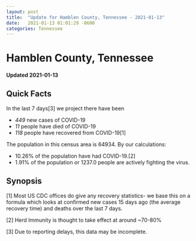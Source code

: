 ```yaml
---
layout: post
title:  "Update for Hamblen County, Tennessee - 2021-01-13"
date:   2021-01-13 01:01:29 -0600
categories: Tennessee
---
```


# Hamblen County, Tennessee
#### Updated 2021-01-13

## Quick Facts

In the last 7 days[3] we project there have been
- *449* new cases of COVID-19
- *11* people have died of COVID-19
- *118* people have recovered from COVID-19[1]

The population in this census area is 64934. By our calculations:
- 10.26% of the population have had COVID-19.[2]
- 1.91% of the population or 1237.0 people are actively fighting the virus.

## Synopsis




[1] Most US CDC offices do give any recovery statistics- we base this on a formula which looks at confirmed new cases
15 days ago (the average recovery time) and deaths over the last 7 days.

[2] Herd Immunity is thought to take effect at around ~70-80%

[3] Due to reporting delays, this data may be incomplete.
 
    